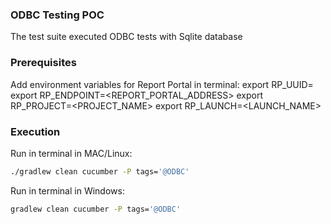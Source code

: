 ### ODBC Testing POC
The test suite executed ODBC tests with Sqlite database

### Prerequisites
Add environment variables for Report Portal in terminal:
export RP_UUID=<UUID>
export RP_ENDPOINT=<REPORT_PORTAL_ADDRESS>
export RP_PROJECT=<PROJECT_NAME>
export RP_LAUNCH=<LAUNCH_NAME>

### Execution
Run in terminal in MAC/Linux:
```bash 
./gradlew clean cucumber -P tags='@ODBC'
```

Run in terminal in Windows:
```bash 
gradlew clean cucumber -P tags='@ODBC'
```